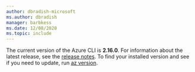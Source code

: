 ```yaml
---
author: dbradish-microsoft
ms.author: dbradish
manager: barbkess
ms.date: 12/08/2020
ms.topic: include
---
```


The current version of the Azure CLI is __2.16.0__. For information about the latest release, see the [release notes](../release-notes-azure-cli.md). To find your installed version and see if you need to update, run [az version](/cli/azure/reference-index#az_version).
